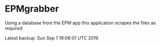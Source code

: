 # EPMgrabber
Using a database from the EPM app this application scrapes the files as required


Latest backup: Sun Sep 1 19:06:01 UTC 2019
